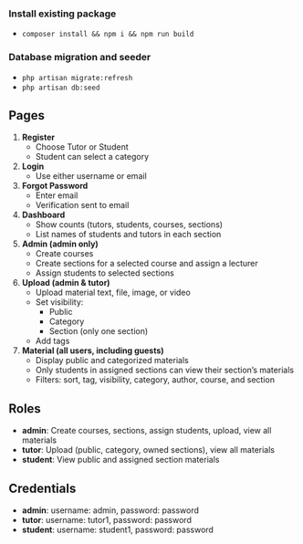 ### Install existing package
- ```composer install && npm i && npm run build```
### Database migration and seeder
- ```php artisan migrate:refresh``` 
- ```php artisan db:seed```

## Pages
1. **Register**
    - Choose Tutor or Student
    - Student can select a category
2. **Login**
    - Use either username or email
3. **Forgot Password**
    - Enter email
    - Verification sent to email
4. **Dashboard**
    - Show counts (tutors, students, courses, sections)
    - List names of students and tutors in each section
5. **Admin (admin only)**
    - Create courses
    - Create sections for a selected course and assign a lecturer
    - Assign students to selected sections
6. **Upload (admin & tutor)**
    - Upload material text, file, image, or video
    - Set visibility:
      - Public
      - Category
      - Section (only one section)
    - Add tags
7. **Material (all users, including guests)**
    - Display public and categorized materials
    - Only students in assigned sections can view their section’s materials
    - Filters: sort, tag, visibility, category, author, course, and section

## Roles
- **admin**: Create courses, sections, assign students, upload, view all materials
- **tutor**: Upload (public, category, owned sections), view all materials
- **student**: View public and assigned section materials

## Credentials
- **admin**: username: admin, password: password
- **tutor**: username: tutor1, password: password
- **student**: username: student1, password: password


